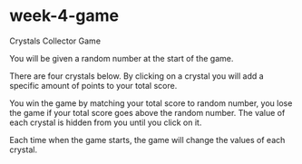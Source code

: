# week-4-game

Crystals Collector Game

You will be given a random number at the start of the game.
                      
There are four crystals below. By clicking on a crystal you will add a specific amount of points
to your total score.
                       
You win the game by matching your total score to random number, you lose the game if your total
score goes above the random number.
The value of each crystal is hidden from you until you click on it.
                        
Each time when the game starts, the game will change the values of each crystal.
